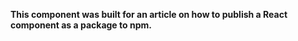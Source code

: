 **This component was built for an article on how to publish a React component as a package to npm.**
